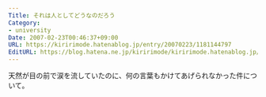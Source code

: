 ```yaml
---
Title: それは人としてどうなのだろう
Category:
- university
Date: 2007-02-23T00:46:37+09:00
URL: https://kiririmode.hatenablog.jp/entry/20070223/1181144797
EditURL: https://blog.hatena.ne.jp/kiririmode/kiririmode.hatenablog.jp/atom/entry/8454420450078217568
---
```


天然が目の前で涙を流していたのに、何の言葉もかけてあげられなかった件について。 
